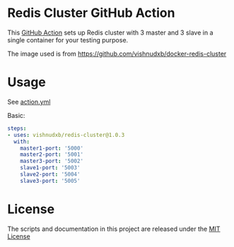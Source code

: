 # Redis Cluster GitHub Action

This [GitHub Action](https://github.com/features/actions) sets up Redis cluster with 3 master and 3 slave in a single container for your testing purpose.

The image used is from https://github.com/vishnudxb/docker-redis-cluster

# Usage

See [action.yml](action.yml)

Basic:
```yaml
steps:
- uses: vishnudxb/redis-cluster@1.0.3
  with:
    master1-port: '5000'
    master2-port: '5001'
    master3-port: '5002'
    slave1-port: '5003'
    slave2-port: '5004'
    slave3-port: '5005'
```

# License

The scripts and documentation in this project are released under the [MIT License](LICENSE)
